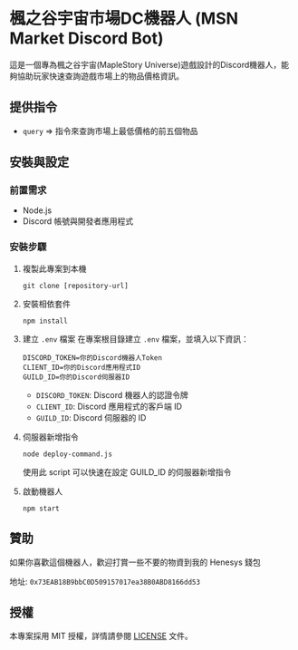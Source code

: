 # 楓之谷宇宙市場DC機器人 (MSN Market Discord Bot)

這是一個專為楓之谷宇宙(MapleStory Universe)遊戲設計的Discord機器人，能夠協助玩家快速查詢遊戲市場上的物品價格資訊。

## 提供指令

- `query` => 指令來查詢市場上最低價格的前五個物品

## 安裝與設定

### 前置需求

- Node.js
- Discord 帳號與開發者應用程式

### 安裝步驟

1. 複製此專案到本機
   ```
   git clone [repository-url]
   ```

2. 安裝相依套件
   ```
   npm install
   ```

3. 建立 `.env` 檔案
   在專案根目錄建立 `.env` 檔案，並填入以下資訊：
   ```
   DISCORD_TOKEN=你的Discord機器人Token
   CLIENT_ID=你的Discord應用程式ID
   GUILD_ID=你的Discord伺服器ID
   ```

   - `DISCORD_TOKEN`: Discord 機器人的認證令牌
   - `CLIENT_ID`: Discord 應用程式的客戶端 ID
   - `GUILD_ID`: Discord 伺服器的 ID

4. 伺服器新增指令
   ```
   node deploy-command.js
   ```
   使用此 script 可以快速在設定 GUILD_ID 的伺服器新增指令

5. 啟動機器人
   ```
   npm start
   ```

## 贊助

如果你喜歡這個機器人，歡迎打賞一些不要的物資到我的 Henesys 錢包

地址: `0x73EAB18B9bbC0D509157017ea38B0ABD8166dd53`

## 授權

本專案採用 MIT 授權，詳情請參閱 [LICENSE](LICENSE) 文件。

